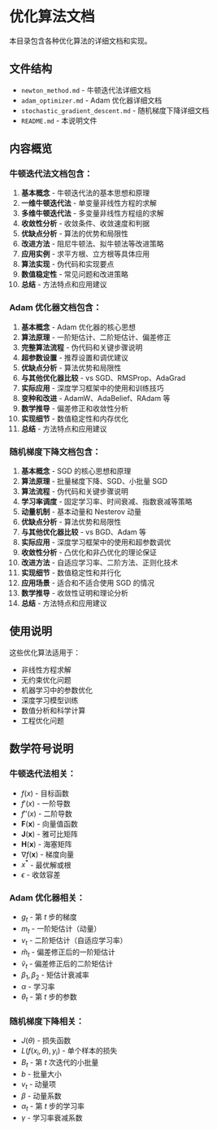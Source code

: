 # 优化算法文档

本目录包含各种优化算法的详细文档和实现。

## 文件结构

- `newton_method.md` - 牛顿迭代法详细文档
- `adam_optimizer.md` - Adam 优化器详细文档
- `stochastic_gradient_descent.md` - 随机梯度下降详细文档
- `README.md` - 本说明文件

## 内容概览

### 牛顿迭代法文档包含：

1. **基本概念** - 牛顿迭代法的基本思想和原理
2. **一维牛顿迭代法** - 单变量非线性方程的求解
3. **多维牛顿迭代法** - 多变量非线性方程组的求解
4. **收敛性分析** - 收敛条件、收敛速度和判据
5. **优缺点分析** - 算法的优势和局限性
6. **改进方法** - 阻尼牛顿法、拟牛顿法等改进策略
7. **应用实例** - 求平方根、立方根等具体应用
8. **算法实现** - 伪代码和实现要点
9. **数值稳定性** - 常见问题和改进策略
10. **总结** - 方法特点和应用建议

### Adam 优化器文档包含：

1. **基本概念** - Adam 优化器的核心思想
2. **算法原理** - 一阶矩估计、二阶矩估计、偏差修正
3. **完整算法流程** - 伪代码和关键步骤说明
4. **超参数设置** - 推荐设置和调优建议
5. **优缺点分析** - 算法优势和局限性
6. **与其他优化器比较** - vs SGD、RMSProp、AdaGrad
7. **实际应用** - 深度学习框架中的使用和训练技巧
8. **变种和改进** - AdamW、AdaBelief、RAdam 等
9. **数学推导** - 偏差修正和收敛性分析
10. **实现细节** - 数值稳定性和内存优化
11. **总结** - 方法特点和应用建议

### 随机梯度下降文档包含：

1. **基本概念** - SGD 的核心思想和原理
2. **算法原理** - 批量梯度下降、SGD、小批量 SGD
3. **算法流程** - 伪代码和关键步骤说明
4. **学习率调度** - 固定学习率、时间衰减、指数衰减等策略
5. **动量机制** - 基本动量和 Nesterov 动量
6. **优缺点分析** - 算法优势和局限性
7. **与其他优化器比较** - vs BGD、Adam 等
8. **实际应用** - 深度学习框架中的使用和超参数调优
9. **收敛性分析** - 凸优化和非凸优化的理论保证
10. **改进方法** - 自适应学习率、二阶方法、正则化技术
11. **实现细节** - 数值稳定性和并行化
12. **应用场景** - 适合和不适合使用 SGD 的情况
13. **数学推导** - 收敛性证明和理论分析
14. **总结** - 方法特点和应用建议

## 使用说明

这些优化算法适用于：
- 非线性方程求解
- 无约束优化问题
- 机器学习中的参数优化
- 深度学习模型训练
- 数值分析和科学计算
- 工程优化问题

## 数学符号说明

### 牛顿迭代法相关：
- $f(x)$ - 目标函数
- $f'(x)$ - 一阶导数
- $f''(x)$ - 二阶导数
- $\mathbf{F}(\mathbf{x})$ - 向量值函数
- $\mathbf{J}(\mathbf{x})$ - 雅可比矩阵
- $\mathbf{H}(\mathbf{x})$ - 海塞矩阵
- $\nabla f(\mathbf{x})$ - 梯度向量
- $x^*$ - 最优解或根
- $\epsilon$ - 收敛容差

### Adam 优化器相关：
- $g_t$ - 第 $t$ 步的梯度
- $m_t$ - 一阶矩估计（动量）
- $v_t$ - 二阶矩估计（自适应学习率）
- $\hat{m}_t$ - 偏差修正后的一阶矩估计
- $\hat{v}_t$ - 偏差修正后的二阶矩估计
- $\beta_1, \beta_2$ - 矩估计衰减率
- $\alpha$ - 学习率
- $\theta_t$ - 第 $t$ 步的参数

### 随机梯度下降相关：
- $J(\theta)$ - 损失函数
- $L(f(x_i, \theta), y_i)$ - 单个样本的损失
- $B_t$ - 第 $t$ 次迭代的小批量
- $b$ - 批量大小
- $v_t$ - 动量项
- $\beta$ - 动量系数
- $\alpha_t$ - 第 $t$ 步的学习率
- $\gamma$ - 学习率衰减系数
